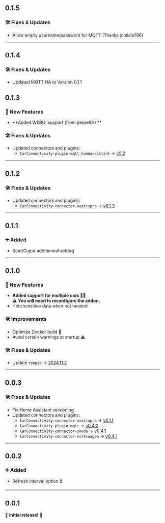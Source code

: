 ## 0.1.5

### 🛠️ Fixes & Updates
- Allow empty username/password for MQTT (Thanks jonilala796)

---

## 0.1.4

### 🛠️ Fixes & Updates
- Updated MQTT HA to Version 0.1.1
 
## 0.1.3

### 🚀 New Features
- **Added WEBUI support (from jressel01) **  

### 🛠️ Fixes & Updates

- Updated connectors and plugins:  
  - `CarConnectivity-plugin-mqtt_homeassistant` → [v0.2](https://github.com/tillsteinbach/CarConnectivity-plugin-mqtt_homeassistant/releases)

---

## 0.1.2

### 🛠️ Fixes & Updates

- Updated connectors and plugins:  
  - `CarConnectivity-connector-seatcupra` → [v0.1.2](https://github.com/tillsteinbach/CarConnectivity-connector-seatcupra/releases)

---

## 0.1.1

### ➕ Added
- Seat/Cupra additionnal setting

---

## 0.1.0

### 🚀 New Features
- **Added support for multiple cars 🚗🚙**  
  ⚠️ **You will need to reconfigure the addon.**  
- Hide sensitive data when not needed  

### 🛠️ Improvements
- Optimize Docker build 🐳  
- Avoid certain warnings at startup ⚠️  

### 🛠️ Fixes & Updates
- Update `tempio` → [2024.11.2](https://github.com/home-assistant/tempio/releases)

---

## 0.0.3

### 🛠️ Fixes & Updates
- Fix Home Assistant versioning  
- Updated connectors and plugins:  
  - `CarConnectivity-connector-seatcupra` → [v0.1.1](https://github.com/tillsteinbach/CarConnectivity-connector-seatcupra/releases)
  - `CarConnectivity-plugin-mqtt` → [v0.4.2](https://github.com/tillsteinbach/CarConnectivity-plugin-mqtt/releases) 
  - `CarConnectivity-connector-skoda` → [v0.4.1](https://github.com/tillsteinbach/CarConnectivity-connector-skoda/releases)  
  - `CarConnectivity-connector-volkswagen` → [v0.4.1](https://github.com/tillsteinbach/CarConnectivity-connector-volkswagen/releases)

---

## 0.0.2

### ➕ Added
- Refresh interval option ⏳  

---

## 0.0.1

🎉 **Initial release!** 🚀

